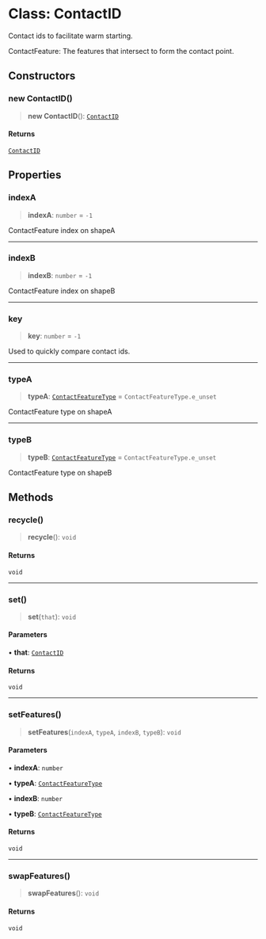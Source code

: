 # Class: ContactID

Contact ids to facilitate warm starting.

ContactFeature: The features that intersect to form the contact point.

## Constructors

### new ContactID()

> **new ContactID**(): [`ContactID`](/api/classes/ContactID)

#### Returns

[`ContactID`](/api/classes/ContactID)

## Properties

### indexA

> **indexA**: `number` = `-1`

ContactFeature index on shapeA

***

### indexB

> **indexB**: `number` = `-1`

ContactFeature index on shapeB

***

### key

> **key**: `number` = `-1`

Used to quickly compare contact ids.

***

### typeA

> **typeA**: [`ContactFeatureType`](/api/enumerations/ContactFeatureType) = `ContactFeatureType.e_unset`

ContactFeature type on shapeA

***

### typeB

> **typeB**: [`ContactFeatureType`](/api/enumerations/ContactFeatureType) = `ContactFeatureType.e_unset`

ContactFeature type on shapeB

## Methods

### recycle()

> **recycle**(): `void`

#### Returns

`void`

***

### set()

> **set**(`that`): `void`

#### Parameters

• **that**: [`ContactID`](/api/classes/ContactID)

#### Returns

`void`

***

### setFeatures()

> **setFeatures**(`indexA`, `typeA`, `indexB`, `typeB`): `void`

#### Parameters

• **indexA**: `number`

• **typeA**: [`ContactFeatureType`](/api/enumerations/ContactFeatureType)

• **indexB**: `number`

• **typeB**: [`ContactFeatureType`](/api/enumerations/ContactFeatureType)

#### Returns

`void`

***

### swapFeatures()

> **swapFeatures**(): `void`

#### Returns

`void`
